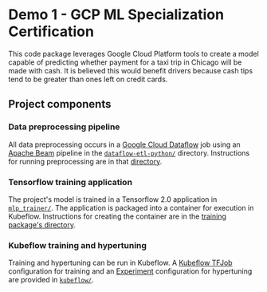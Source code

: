 # Demo 1 - GCP ML Specialization Certification

This code package leverages Google Cloud Platform tools to create a model capable of predicting whether payment for a taxi trip in Chicago  will be made with cash. It is believed this would benefit drivers because cash tips tend to be greater than ones left on credit cards.

## Project components

### Data preprocessing pipeline

All data preprocessing occurs in a [Google Cloud Dataflow](https://cloud.google.com/dataflow/docs/) job using an [Apache Beam](https://beam.apache.org/) pipeline in the [`dataflow-etl-python/`](dataflow-etl-python/) directory. Instructions for running preprocessing are in that [directory](dataflow-etl-python/README.md).

### Tensorflow training application

The project's model is trained in a Tensorflow 2.0 application in [`mlp_trainer/`](mlp_trainer/). The application is packaged into a container for execution in Kubeflow. Instructions for creating the container are in the [training package's directory](mlp_trainer/README.md).

### Kubeflow training and hypertuning

Training and hypertuning can be run in Kubeflow. A [Kubeflow TFJob](https://www.kubeflow.org/docs/components/training/tftraining/) configuration for training and an [Experiment](https://www.kubeflow.org/docs/components/hyperparameter-tuning/hyperparameter/) configuration for hypertuning are provided in [`kubeflow/`](kubeflow/).
